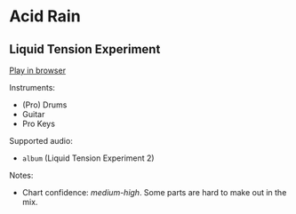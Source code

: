 # Acid Rain

## Liquid Tension Experiment


[Play in browser](http://pages.cs.wisc.edu/~tolly/customs/liquid-tension-experiment/acid-rain)

Instruments:

  * (Pro) Drums
  * Guitar
  * Pro Keys

Supported audio:

  * `album` (Liquid Tension Experiment 2)

Notes:

  * Chart confidence: *medium-high*. Some parts are hard to make out in the mix.

